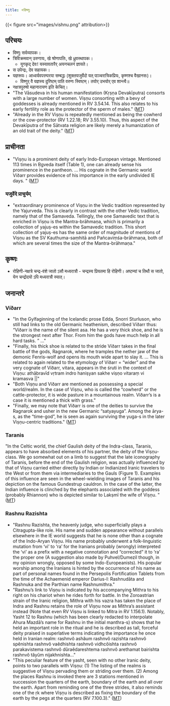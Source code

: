 ```yaml
---
title: +विष्णुः
---
```


{{< figure src="images/vishnu.png" attribution>}}

## परिचयः
- विष्णुः सर्वव्यापकः।
- त्रिविक्रमवान् उरुगायः, खे श्रोणापतिः, खे ध्रुवस्थापकः।
  - युगकृद् देवः! यस्यावतारैर् अयनचलनं ज्ञायते।
- स उपेन्द्रः, देव सहायकः।
- यज्ञरूपः। आध्वर्यवपरम्परया सम्बद्धः (शुक्लयजुर्वेदो यत् पाञ्चरात्रिकप्रियः, कृष्णश्च वैखानसः)।
  - विष्णुर् वै यज्ञस्य दुरिष्टम् पाति वरुणः स्विष्टम्। तयोर् उभयोर् एव शान्त्यै॥
- नक्षत्रपुरुषो महानारायण इति केचित्।
- "The Vāsudeva in his human manifestation (Kṛṣṇa Devakīputra) consorts with a large number of women. Viṣṇu consorting with a bevy of goddesses is already mentioned in RV 3.54.14. This also relates to his early fertility role as the protector of the sperm of males." ([MT](https://manasataramgini.wordpress.com/2020/01/02/the-roots-of-vai%E1%B9%A3%E1%B9%87avam-a-view-from-the-numerology-of-vedic-texts/))
- "Already in the RV Viṣṇu is repeatedly mentioned as being the cowherd or the cow-protector (RV 1.22.18; RV 3.55.10). Thus, this aspect of the Devakīputra of the Sātvata religion are likely merely a humanization of an old trait of the deity." ([MT](https://manasataramgini.wordpress.com/2020/01/02/the-roots-of-vai%E1%B9%A3%E1%B9%87avam-a-view-from-the-numerology-of-vedic-texts/))

## प्राचीनता
- "Viṣṇu is a prominent deity of early Indo-European vintage. Mentioned 113 times in Ṛgveda itself (Table 1), one can already sense his prominence in the pantheon. ... His cognate in the Germanic world Víðarr provides evidence of his importance in the early undivided IE days. " ([MT](https://manasataramgini.wordpress.com/2020/01/02/the-roots-of-vai%E1%B9%A3%E1%B9%87avam-a-view-from-the-numerology-of-vedic-texts/))

### यजुर्वेदे प्राचुर्यम्
- "extraordinary prominence of Viṣṇu in the Vedic tradition represented by the Yajurveda. This is clearly in contrast with the other Vedic tradition, namely that of the Samaveda. Tellingly, the one Samavedic text that is enriched in Viṣṇu is the Mantra-brāhmaṇa, which is primarily a collection of yajuṣ-es within the Samavedic tradition. This short collection of yajuṣ-es has the same order of magnitude of mentions of Viṣṇu as the SV Kauthuma-saṃhitā and Pañcaviṃśa-brāhmaṇa, both of which are several times the size of the Mantra-brāhmaṇa."

## कृष्णः
- रोहिणी-नक्षत्रे चन्द्र-वंशे जातो ऽसौ मध्यरात्रौ - चन्द्रस्य प्रियतमा हि रोहिणी। अष्टम्यां च तिथौ स जातो, येन चन्द्रोदयो ऽपि मध्यरात्रौ स्यात्। 

## जनान्तरे
### Víðarr
- "In the Gylfaginning of the Icelandic prose Edda, Snorri Sturluson, who still had links to the old Germanic heathenism, described Víðarr thus: “Víðarr is the name of the silent asa. He has a very thick shoe, and he is the strongest next after Thor. From him the gods have much help in all hard tasks. ” ..."
- "Finally, his thick shoe is related to the stride Víðarr takes in the final battle of the gods, Ragnarok, where he tramples the nether jaw of the demonic Fenris-wolf and opens its mouth wide apart to slay it. ... This is related to again related to the etymology of Víðarr = “wider” and the very cognate of Víðarr, vitara, appears in the śruti in the context of Viṣṇu: athābravīd vṛtram indro haniṣyan sakhe viṣṇo vitaraṃ vi kramasva ||" 
- "Both Viṣṇu and Víðarr are mentioned as possessing a special world/realm. In the case of Viṣṇu, who is called the “cowherd” or the cattle-protector, it is wide pasture in a mountainous realm. Víðarr’s is a case it is mentioned a thick with grass."
- "Finally, we may note that Víðarr is one of the deities to survive the Ragnarok and usher in the new Germanic “satyayuga”. Among the ārya-s, as the “time-god”, he is seen as again surviving the yuga-s in the later Viṣṇu-centric traditions." ([MT](https://manasataramgini.wordpress.com/2020/01/02/the-roots-of-vai%E1%B9%A3%E1%B9%87avam-a-view-from-the-numerology-of-vedic-texts/))

### Taranis
"In the Celtic world, the chief Gaulish deity of the Indra-class, Taranis, appears to have absorbed elements of his partner, the deity of the Viṣṇu-class. We go somewhat out on a limb to suggest that the late iconography of Taranis, before the end of the Gaulish religion, was actually influenced by that of Viṣṇu carried either directly by Indian or Indianized Iranic travelers to the West or from them via intermediaries to the Gauls (Figure 1). Examples of this influence are seen in the wheel-wielding images of Taranis and his depiction on the famous Gundestrup cauldron. In the case of the latter, the Indian influence is clinched by the elephants associated with the goddess (probably Rhiannon) who is depicted similar to Lakṣmī the wife of Viṣṇu. "  ([MT](https://manasataramgini.wordpress.com/2020/01/02/the-roots-of-vai%E1%B9%A3%E1%B9%87avam-a-view-from-the-numerology-of-vedic-texts/))

### Rashnu Razishta
- "Rashnu Razishta, the heavenly judge, who superficially plays a Citragupta-like role. His name and sudden appearance without parallels elsewhere in the IE world suggests that he is none other than a cognate of the Indo-Aryan Viṣṇu. His name probably underwent a folk-linguistic mutation from ‘vi’ to ‘ra’ for the Iranians probably (wrongly) interpreted the ‘vi’ as a prefix with a negative connotation and “corrected” it to ‘ra’ the proper one (A suggestion also made by Puhvel/Dumezil though, in my opinion wrongly, opposed by some Indo-Europeanists). His popular worship among the Iranians is hinted by the occurrence of his name as part of personal names found in the Persepolis Fortification Tablets from the time of the Achaemenid emperor Darius-I: Rashnudāta and Rashnuka and the Parthian name Rashnumithra."
- "Rashnu’s link to Viṣṇu is indicated by his accompanying Mithra to his right on his chariot when he rides forth for battle. In the Zoroastrian strain of the Iranic religion, Mithra with his vazra has taken the place of Indra and Rashnu retains the role of Viṣṇu now as Mithra’s assistant instead (Note that even RV Viṣṇu is linked to Mitra in RV 1.156.1). Notably, Yasht 12 to Rashnu (which has been clearly redacted to interpolate Ahura Mazdā’s name for Rashnu in the initial manthra-s) shows that he held an important role in the ritual and he is described as tall, forceful deity praised in superlative terms indicating the importance he once held in Iranian realm: rashnvô ashâum rashnvô razishta rashnvô spênishta rashnvô vaêdhishta rashnvô vidhcôishta rashnvô parakavistema rashnvô dûraêdareshtema rashnvô arethamat bairishta rashnvô tâyûm nijakhnishta…"  
- "This peculiar feature of the yasht, seen with no other Iranic deity, points to two parallels with Viṣṇu: (1) The listing of the realms is suggestive of Viṣṇu pervading them or striding over them. (2) Among the places Rashnu is invoked there are 3 stations mentioned in succession the quarters of the earth, boundary of the earth and all over the earth. Apart from reminding one of the three strides, it also reminds one of the ṛk where Viṣṇu is described as fixing the boundary of the earth by the pegs at the quarters (RV 7.100.3)." ([MT](https://manasataramgini.wordpress.com/2020/01/02/the-roots-of-vai%E1%B9%A3%E1%B9%87avam-a-view-from-the-numerology-of-vedic-texts/))